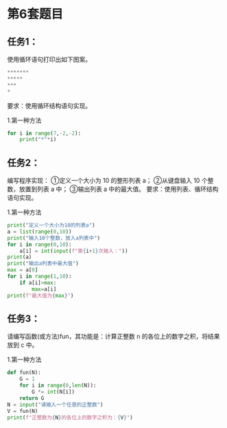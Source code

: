 # 第6套题目
## 任务1：
使用循环语句打印出如下图案。
```python
*******
*****
***
*
```
要求：使用循环结构语句实现。

1.第一种方法
```python
for i in range(7,-2,-2):
    print("*"*i)
```
## 任务2：
编写程序实现：
①定义一个大小为 10 的整形列表 a；
②从键盘输入 10 个整数，放置到列表 a 中；
③输出列表 a 中的最大值。
要求：使用列表、循环结构语句实现。

1.第一种方法
```python
print("定义一个大小为10的列表a")
a = list(range(0,10))
print("输入10个整数，放入a列表中")
for i in range(0,10):
    a[i] = int(input(f"第{i+1}次输入："))
print(a)
print("输出a列表中最大值")
max = a[0]
for i in range(1,10):
    if a[i]>max:
        max=a[i]
print(f"最大值为{max}")
```
## 任务3：
请编写函数(或方法)fun，其功能是：计算正整数 n 的各位上的数字之积，将结果放到 c 中。

1.第一种方法
```python
def fun(N):
    G = 1
    for i in range(0,len(N)):
        G *= int(N[i])
    return G
N = input("请输入一个任意的正整数")
V = fun(N)
print(f"正整数为{N}的各位上的数字之积为：{V}")
```
